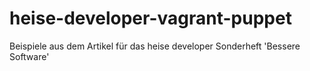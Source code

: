heise-developer-vagrant-puppet
==============================

Beispiele aus dem Artikel für das heise developer Sonderheft 'Bessere Software'
